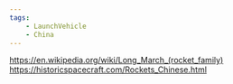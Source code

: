 ```yaml
---
tags:
    - LaunchVehicle
    - China
---
```


https://en.wikipedia.org/wiki/Long_March_(rocket_family)
https://historicspacecraft.com/Rockets_Chinese.html